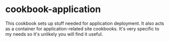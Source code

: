 cookbook-application
====================

This cookbook sets up stuff needed for application deployment. It also acts as a container for application-related site cookbooks. It's very specific to my needs so it's unlikely you will find it useful.